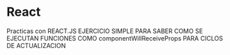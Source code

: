 # React
Practicas con REACT.JS
EJERCICIO SIMPLE PARA SABER COMO SE EJECUTAN FUNCIONES COMO  componentWillReceiveProps  PARA CICLOS DE ACTUALIZACION
